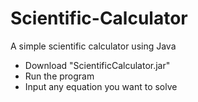 # Scientific-Calculator
A simple scientific calculator using Java 
- Download "ScientificCalculator.jar"
- Run the program
- Input any equation you want to solve

